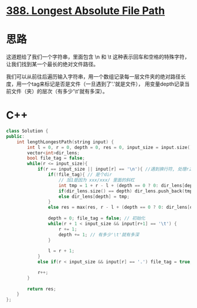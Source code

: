 # [388. Longest Absolute File Path](https://leetcode.com/problems/longest-absolute-file-path/)
# 思路
这道题给了我们一个字符串，里面包含 \n 和 \t 这种表示回车和空格的特殊字符，让我们找到某一个最长的绝对文件路径。

我们可以从前往后遍历输入字符串，用一个数组记录每一层文件夹的绝对路径长度，用一个tag来标记是否是文件（一旦遇到了'.'就是文件），
用变量depth记录当前文件（夹）的层次（有多少'\t'就有多深）。


# C++
``` C++
class Solution {
public:
    int lengthLongestPath(string input) {
        int l = 0, r = 0, depth = 0, res = 0, input_size = input.size();
        vector<int>dir_lens;
        bool file_tag = false;
        while(r <= input_size){
            if(r == input_size || input[r] == '\n'){ //遇到换行符, 处理r之前的
                if(!file_tag){ // 是个dir
                    // 加1是因为 xxx/xxx/ 里面的斜杠
                    int tmp = 1 + r - l + (depth == 0 ? 0: dir_lens[depth - 1]);
                    if(dir_lens.size() == depth) dir_lens.push_back(tmp);
                    else dir_lens[depth] = tmp;
                }
                else res = max(res, r - l + (depth == 0 ? 0: dir_lens[depth - 1]));
                
                depth = 0; file_tag = false; // 初始化
                while(r + 1 < input_size && input[r+1] == '\t') {
                    r += 1;
                    depth += 1; // 有多少'\t'就有多深
                }
                
                l = r + 1;
            }
            else if(r < input_size && input[r] == '.') file_tag = true;

            r++;
        }
        
        return res;
    }
};
```
